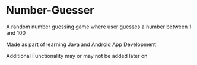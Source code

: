 # Number-Guesser

A random number guessing game where user guesses a number between 1 and 100

Made as part of learning Java and Android App Development

Additional Functionality may or may not be added later on
